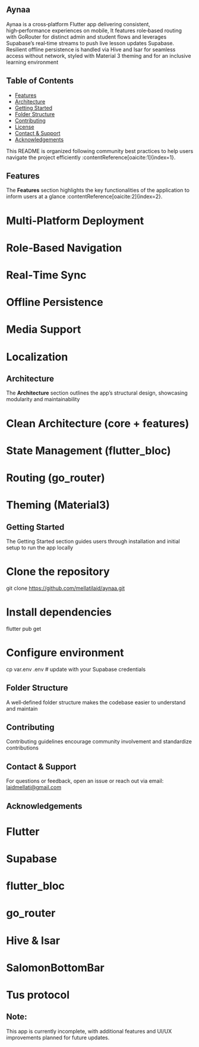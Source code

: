 ## Aynaa

Aynaa is a cross‑platform Flutter app delivering consistent, high‑performance experiences on mobile,
It features role‑based routing with GoRouter for distinct admin and student flows and leverages Supabase’s real‑time streams to push live lesson updates 
Supabase.
Resilient offline persistence is handled via Hive and Isar for seamless access without network, styled with Material 3 theming and  for an inclusive learning environment

## Table of Contents

- [Features](#features)  
- [Architecture](#architecture)  
- [Getting Started](#getting‑started)  
- [Folder Structure](#folder‑structure)  
- [Contributing](#contributing)  
- [License](#license)  
- [Contact & Support](#contact‑support)  
- [Acknowledgements](#acknowledgements)  

This README is organized following community best practices to help users navigate the project efficiently :contentReference[oaicite:1]{index=1}.

## Features

The **Features** section highlights the key functionalities of the application to inform users at a glance :contentReference[oaicite:2]{index=2}.

# Multi‑Platform Deployment
# Role‑Based Navigation
# Real‑Time Sync
# Offline Persistence
# Media Support
# Localization

## Architecture
The **Architecture** section outlines the app’s structural design, showcasing modularity and maintainability
# Clean Architecture (core + features)
# State Management (flutter_bloc)
# Routing (go_router)
# Theming (Material3)

## Getting Started
The Getting Started section guides users through installation and initial setup to run the app locally

# Clone the repository
git clone https://github.com/mellatilaid/aynaa.git

# Install dependencies
flutter pub get

# Configure environment
cp var.env .env  # update with your Supabase credentials

## Folder Structure
A well‑defined folder structure makes the codebase easier to understand and maintain

## Contributing
Contributing guidelines encourage community involvement and standardize contributions

## Contact & Support
For questions or feedback, open an issue or reach out via email: laidmellati@gmail.com

## Acknowledgements

# Flutter
# Supabase
# flutter_bloc
# go_router
# Hive & Isar
# SalomonBottomBar
# Tus protocol

## Note: 
This app is currently incomplete, with additional features and UI/UX improvements planned for future updates.

